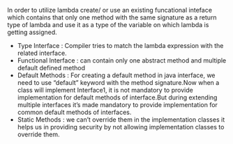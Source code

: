 
 In order to utilize lambda create/ or use an existing funcational inteface which contains that only one method with the same signature as a return type of lambda and use it as a type of the variable on which lambda is getting assigned.
 
 * Type Interface : Compiler tries to match the lambda expression with the related interface.
 * Functional Interface : can contain only one abstract method and multiple default defined method
 * Default Methods : For creating a default method in java interface, we need to use “default” keyword with the method signature.Now when a class will implement Interface1, it is not mandatory to provide implementation for default methods of interface.But during extending multiple interfaces it’s made mandatory to provide implementation for common default methods of interfaces.
 * Static Methods : we can’t override them in the implementation classes it helps us in providing security by not allowing implementation classes to override them.
